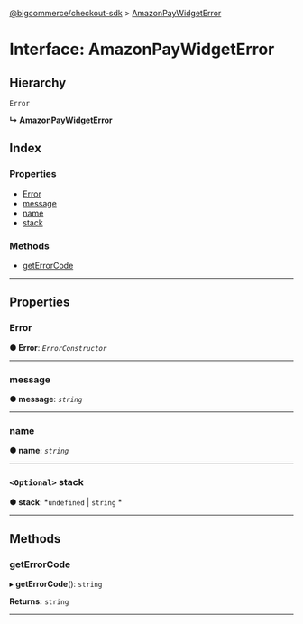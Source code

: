 [@bigcommerce/checkout-sdk](../README.md) > [AmazonPayWidgetError](../interfaces/amazonpaywidgeterror.md)

# Interface: AmazonPayWidgetError

## Hierarchy

 `Error`

**↳ AmazonPayWidgetError**

## Index

### Properties

* [Error](amazonpaywidgeterror.md#error)
* [message](amazonpaywidgeterror.md#message)
* [name](amazonpaywidgeterror.md#name)
* [stack](amazonpaywidgeterror.md#stack)

### Methods

* [getErrorCode](amazonpaywidgeterror.md#geterrorcode)

---

## Properties

<a id="error"></a>

###  Error

**● Error**: *`ErrorConstructor`*

___
<a id="message"></a>

###  message

**● message**: *`string`*

___
<a id="name"></a>

###  name

**● name**: *`string`*

___
<a id="stack"></a>

### `<Optional>` stack

**● stack**: *`undefined` |
`string`
*

___

## Methods

<a id="geterrorcode"></a>

###  getErrorCode

▸ **getErrorCode**(): `string`

**Returns:** `string`

___

